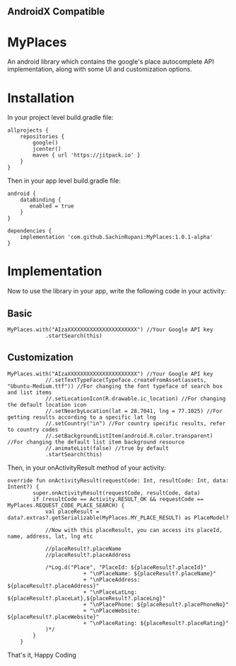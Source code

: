 ## AndroidX Compatible

# MyPlaces

An android library which contains the google's place autocomplete API implementation, along with some UI and customization options.

# Installation

In your project level build.gradle file:

```
allprojects {
    repositories {
        google()
        jcenter()
        maven { url 'https://jitpack.io' }
    }
}
```

Then in your app level build.gradle file:

```
android {
	dataBinding {
	   enabled = true
	}
}

dependencies {
	implementation 'com.github.SachinRupani:MyPlaces:1.0.1-alpha'
}

```

# Implementation

Now to use the library in your app, write the following code in your activity:

## Basic

```
MyPlaces.with("AIzaXXXXXXXXXXXXXXXXXXXXXX") //Your Google API key
            .startSearch(this)
```

## Customization

```
MyPlaces.with("AIzaXXXXXXXXXXXXXXXXXXXXXX") //Your Google API key
            //.setTextTypeFace(Typeface.createFromAsset(assets, "Ubuntu-Medium.ttf")) //For changing the font typeface of search box and list items
            //.setLocationIcon(R.drawable.ic_location) //For changing the default location icon
            //.setNearbyLocation(lat = 28.7041, lng = 77.1025) //For getting results according to a specific lat lng
            //.setCountry("in") //For country specific results, refer to country codes
            //.setBackgroundListItem(android.R.color.transparent) //For changing the default list item background resource
            //.animateList(false) //true by default
            .startSearch(this)
```

Then, in your onActivityResult method of your activity:

```
override fun onActivityResult(requestCode: Int, resultCode: Int, data: Intent?) {
        super.onActivityResult(requestCode, resultCode, data)
        if (resultCode == Activity.RESULT_OK && requestCode == MyPlaces.REQUEST_CODE_PLACE_SEARCH) {
            val placeResult = data?.extras?.getSerializable(MyPlaces.MY_PLACE_RESULT) as PlaceModel?
            
            //Now with this placeResult, you can access its placeId, name, address, lat, lng etc
            
            //placeResult?.placeName
            //placeResult?.placeAddress
            
            /*Log.d("Place", "PlaceId: ${placeResult?.placeId}"
                        + "\nPlaceName: ${placeResult?.placeName}"
                        + "\nPlaceAddress: ${placeResult?.placeAddress}"
                        + "\nPlaceLatLng: ${placeResult?.placeLat},${placeResult?.placeLng}"
                        + "\nPlacePhone: ${placeResult?.placePhoneNo}"
                        + "\nPlaceWebsite: ${placeResult?.placeWebsite}"
                        + "\nPlaceRating: ${placeResult?.placeRating}"
            )*/
        }
    }
```

That's it, Happy Coding